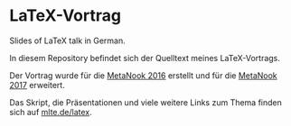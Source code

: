 LaTeX-Vortrag
=============

Slides of LaTeX talk in German.

In diesem Repository befindet sich der Quelltext meines LaTeX-Vortrags.

Der Vortrag wurde für die
[MetaNook 2016](http://metameute.de/nook2016) erstellt und für die
[MetaNook 2017](http://metanook.de/2017) erweitert.

Das Skript, die Präsentationen und viele weitere Links zum Thema finden sich
auf [mlte.de/latex](http://www.mlte.de/latex).
